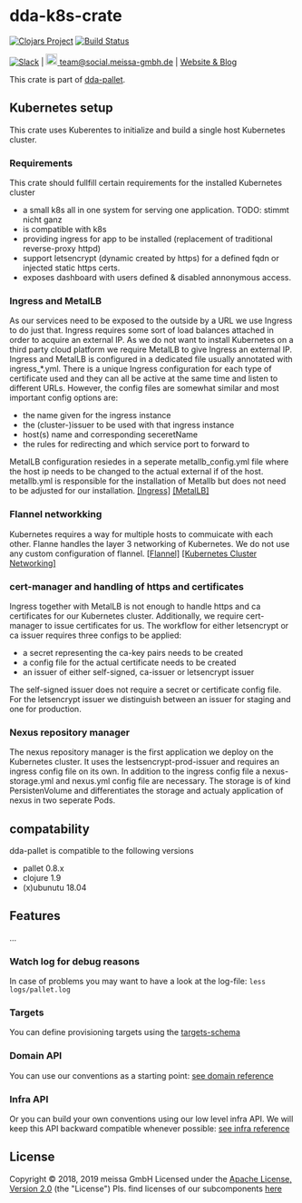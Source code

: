 # dda-k8s-crate
[![Clojars Project](https://img.shields.io/clojars/v/dda/dda-k8s-crate.svg)](https://clojars.org/dda/dda-k8s-crate)
[![Build Status](https://travis-ci.org/DomainDrivenArchitecture/dda-k8s-crate.svg?branch=master)](https://travis-ci.org/DomainDrivenArchitecture/dda-k8s-crate)

[![Slack](https://img.shields.io/badge/chat-clojurians-green.svg?style=flat)](https://clojurians.slack.com/messages/#dda-pallet/) | [<img src="https://meissa-gmbh.de/img/community/Mastodon_Logotype.svg" width=20 alt="team@social.meissa-gmbh.de"> team@social.meissa-gmbh.de](https://social.meissa-gmbh.de/@team) | [Website & Blog](https://domaindrivenarchitecture.org)

This crate is part of [dda-pallet](https://domaindrivenarchitecture.org/pages/dda-pallet/).

## Kubernetes setup 

This crate uses Kuberentes to initialize and build a single host Kubernetes cluster. 

### Requirements

This crate should fullfill certain requirements for the installed Kubernetes cluster

* a small k8s all in one system for serving one application. TODO: stimmt nicht ganz 
* is compatible with k8s
* providing ingress for app to be installed (replacement of traditional reverse-proxy httpd)
* support letsencrypt (dynamic created by https) for a defined fqdn or injected static https certs.
* exposes dashboard with users defined & disabled annonymous access.

### Ingress and MetalLB
As our services need to be exposed to the outside by a URL we use Ingress to do just that. Ingress requires some sort of load balances attached in order to acquire an external IP. As we do not want to install Kubernetes on a third party cloud platform we require MetalLB to give Ingress an external IP. Ingress and MetalLB is configured in a dedicated file usually annotated with ingress_*.yml. There is a unique Ingress configuration for each type of certificate used and they can all be active at the same time and listen to different URLs. However, the config files are somewhat similar and most important config options are:

* the name given for the ingress instance
* the (cluster-)issuer to be used with that ingress instance
* host(s) name and corresponding seceretName
* the rules for redirecting and which service port to forward to 

MetalLB configuration resiedes in a seperate metallb_config.yml file where the host ip needs to be changed to the actual external if of the host. metallb.yml is responsible for the installation of Metallb but does not need to be adjusted for our installation.
[[Ingress]](https://kubernetes.io/docs/concepts/services-networking/ingress/) 
[[MetalLB]](https://metallb.universe.tf/) 



### Flannel networkking

Kubernetes requires a way for multiple hosts to commuicate with each other. Flanne handles the layer 3 networking of Kubernetes. We do not use any custom configuration of flannel. [[Flannel]](https://github.com/coreos/flannel#flannel) [[Kubernetes Cluster Networking]](https://kubernetes.io/docs/concepts/cluster-administration/networking/) 

### cert-manager and handling of https and certificates

Ingress together with MetalLB is not enough to handle https and ca certificates for our Kubernetes cluster. Additionally, we require cert-manager to issue certificates for us. The workflow for either letsencrypt or ca issuer requires three configs to be applied:

* a secret representing the ca-key pairs needs to be created
* a config file for the actual certificate needs to be created
* an issuer of either self-signed, ca-issuer or letsencrypt issuer

The self-signed issuer does not require a secret or certificate config file. For the letsencrypt issuer we distinguish between an issuer for staging and one for production.

### Nexus repository manager

The nexus repository manager is the first application we deploy on the Kubernetes cluster. It uses the lestsencrypt-prod-issuer and requires an ingress config file on its own. In addition to the ingress config file a nexus-storage.yml and nexus.yml config file are necessary. The storage is of kind PersistenVolume and differentiates the storage and actualy application of nexus in two seperate Pods. 


## compatability
dda-pallet is compatible to the following versions
* pallet 0.8.x
* clojure 1.9
* (x)ubunutu 18.04

## Features


...

### Watch log for debug reasons
In case of problems you may want to have a look at the log-file:
`less logs/pallet.log`

### Targets

You can define provisioning targets using the [targets-schema](https://github.com/DomainDrivenArchitecture/dda-pallet-commons/blob/master/doc/existing_spec.md)

### Domain API

You can use our conventions as a starting point:
[see domain reference](doc/reference_domain.md)

### Infra API

Or you can build your own conventions using our low level infra API. We will keep this API backward compatible whenever possible:
[see infra reference](doc/reference_infra.md)

## License

Copyright © 2018, 2019 meissa GmbH
Licensed under the [Apache License, Version 2.0](LICENSE) (the "License")
Pls. find licenses of our subcomponents [here](doc/SUBCOMPONENT_LICENSE)
